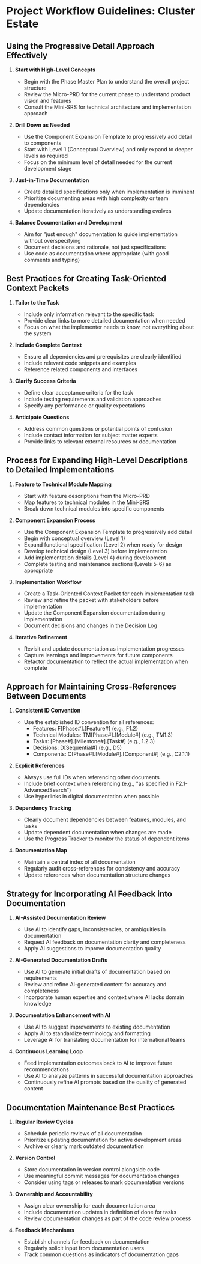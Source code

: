 # Project Workflow Guidelines: Cluster Estate

## Using the Progressive Detail Approach Effectively

1. **Start with High-Level Concepts**
   - Begin with the Phase Master Plan to understand the overall project structure
   - Review the Micro-PRD for the current phase to understand product vision and features
   - Consult the Mini-SRS for technical architecture and implementation approach

2. **Drill Down as Needed**
   - Use the Component Expansion Template to progressively add detail to components
   - Start with Level 1 (Conceptual Overview) and only expand to deeper levels as required
   - Focus on the minimum level of detail needed for the current development stage

3. **Just-in-Time Documentation**
   - Create detailed specifications only when implementation is imminent
   - Prioritize documenting areas with high complexity or team dependencies
   - Update documentation iteratively as understanding evolves

4. **Balance Documentation and Development**
   - Aim for "just enough" documentation to guide implementation without overspecifying
   - Document decisions and rationale, not just specifications
   - Use code as documentation where appropriate (with good comments and typing)

## Best Practices for Creating Task-Oriented Context Packets

1. **Tailor to the Task**
   - Include only information relevant to the specific task
   - Provide clear links to more detailed documentation when needed
   - Focus on what the implementer needs to know, not everything about the system

2. **Include Complete Context**
   - Ensure all dependencies and prerequisites are clearly identified
   - Include relevant code snippets and examples
   - Reference related components and interfaces

3. **Clarify Success Criteria**
   - Define clear acceptance criteria for the task
   - Include testing requirements and validation approaches
   - Specify any performance or quality expectations

4. **Anticipate Questions**
   - Address common questions or potential points of confusion
   - Include contact information for subject matter experts
   - Provide links to relevant external resources or documentation

## Process for Expanding High-Level Descriptions to Detailed Implementations

1. **Feature to Technical Module Mapping**
   - Start with feature descriptions from the Micro-PRD
   - Map features to technical modules in the Mini-SRS
   - Break down technical modules into specific components

2. **Component Expansion Process**
   - Use the Component Expansion Template to progressively add detail
   - Begin with conceptual overview (Level 1)
   - Expand functional specification (Level 2) when ready for design
   - Develop technical design (Level 3) before implementation
   - Add implementation details (Level 4) during development
   - Complete testing and maintenance sections (Levels 5-6) as appropriate

3. **Implementation Workflow**
   - Create a Task-Oriented Context Packet for each implementation task
   - Review and refine the packet with stakeholders before implementation
   - Update the Component Expansion documentation during implementation
   - Document decisions and changes in the Decision Log

4. **Iterative Refinement**
   - Revisit and update documentation as implementation progresses
   - Capture learnings and improvements for future components
   - Refactor documentation to reflect the actual implementation when complete

## Approach for Maintaining Cross-References Between Documents

1. **Consistent ID Convention**
   - Use the established ID convention for all references:
     - Features: F[Phase#].[Feature#] (e.g., F1.2)
     - Technical Modules: TM[Phase#].[Module#] (e.g., TM1.3)
     - Tasks: [Phase#].[Milestone#].[Task#] (e.g., 1.2.3)
     - Decisions: D[Sequential#] (e.g., D5)
     - Components: C[Phase#].[Module#].[Component#] (e.g., C2.1.1)

2. **Explicit References**
   - Always use full IDs when referencing other documents
   - Include brief context when referencing (e.g., "as specified in F2.1-AdvancedSearch")
   - Use hyperlinks in digital documentation when possible

3. **Dependency Tracking**
   - Clearly document dependencies between features, modules, and tasks
   - Update dependent documentation when changes are made
   - Use the Progress Tracker to monitor the status of dependent items

4. **Documentation Map**
   - Maintain a central index of all documentation
   - Regularly audit cross-references for consistency and accuracy
   - Update references when documentation structure changes

## Strategy for Incorporating AI Feedback into Documentation

1. **AI-Assisted Documentation Review**
   - Use AI to identify gaps, inconsistencies, or ambiguities in documentation
   - Request AI feedback on documentation clarity and completeness
   - Apply AI suggestions to improve documentation quality

2. **AI-Generated Documentation Drafts**
   - Use AI to generate initial drafts of documentation based on requirements
   - Review and refine AI-generated content for accuracy and completeness
   - Incorporate human expertise and context where AI lacks domain knowledge

3. **Documentation Enhancement with AI**
   - Use AI to suggest improvements to existing documentation
   - Apply AI to standardize terminology and formatting
   - Leverage AI for translating documentation for international teams

4. **Continuous Learning Loop**
   - Feed implementation outcomes back to AI to improve future recommendations
   - Use AI to analyze patterns in successful documentation approaches
   - Continuously refine AI prompts based on the quality of generated content

## Documentation Maintenance Best Practices

1. **Regular Review Cycles**
   - Schedule periodic reviews of all documentation
   - Prioritize updating documentation for active development areas
   - Archive or clearly mark outdated documentation

2. **Version Control**
   - Store documentation in version control alongside code
   - Use meaningful commit messages for documentation changes
   - Consider using tags or releases to mark documentation versions

3. **Ownership and Accountability**
   - Assign clear ownership for each documentation area
   - Include documentation updates in definition of done for tasks
   - Review documentation changes as part of the code review process

4. **Feedback Mechanisms**
   - Establish channels for feedback on documentation
   - Regularly solicit input from documentation users
   - Track common questions as indicators of documentation gaps